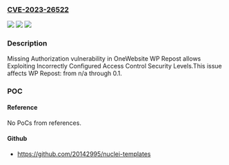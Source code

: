 ### [CVE-2023-26522](https://cve.mitre.org/cgi-bin/cvename.cgi?name=CVE-2023-26522)
![](https://img.shields.io/static/v1?label=Product&message=WP%20Repost&color=blue)
![](https://img.shields.io/static/v1?label=Version&message=n%2Fa%3C%3D%200.1%20&color=brighgreen)
![](https://img.shields.io/static/v1?label=Vulnerability&message=CWE-862%20Missing%20Authorization&color=brighgreen)

### Description

Missing Authorization vulnerability in OneWebsite WP Repost allows Exploiting Incorrectly Configured Access Control Security Levels.This issue affects WP Repost: from n/a through 0.1.

### POC

#### Reference
No PoCs from references.

#### Github
- https://github.com/20142995/nuclei-templates

